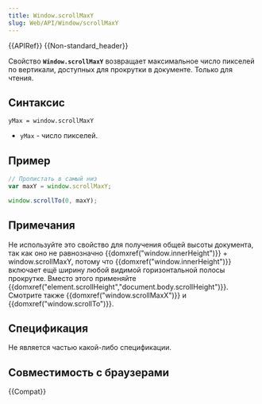 ```yaml
---
title: Window.scrollMaxY
slug: Web/API/Window/scrollMaxY
---
```


{{APIRef}} {{Non-standard_header}}

Свойство **`Window.scrollMaxY`** возвращает максимальное число пикселей по вертикали, доступных для прокрутки в документе. Только для чтения.

## Синтаксис

```
yMax = window.scrollMaxY
```

- `yMax` - число пикселей.

## Пример

```js
// Пролистать в самый низ
var maxY = window.scrollMaxY;

window.scrollTo(0, maxY);
```

## Примечания

Не используйте это свойство для получения общей высоты документа, так как оно не равнозначно {{domxref("window.innerHeight")}} + window\.scrollMaxY, потому что {{domxref("window.innerHeight")}} включает ещё ширину любой видимой горизонтальной полосы прокрутке. Вместо этого применяйте {{domxref("element.scrollHeight","document.body.scrollHeight")}}. Смотрите также {{domxref("window.scrollMaxX")}} и {{domxref("window.scrollTo")}}.

## Спецификация

Не является частью какой-либо спецификации.

## Совместимость с браузерами

{{Compat}}
